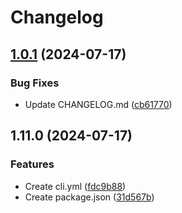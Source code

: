 # Changelog

## [1.0.1](https://github.com/Hyhello/action-test/compare/v1.0.0...v1.0.1) (2024-07-17)


### Bug Fixes

* Update CHANGELOG.md ([cb61770](https://github.com/Hyhello/action-test/commit/cb617703a1fc114de9454986396b6eb529d3e5d5))

## 1.11.0 (2024-07-17)


### Features

* Create cli.yml ([fdc9b88](https://github.com/Hyhello/action-test/commit/fdc9b88a993025341d480f738ae52ff6a94427aa))
* Create package.json ([31d567b](https://github.com/Hyhello/action-test/commit/31d567b774f99ac26175278a67b466bf15aed921))
